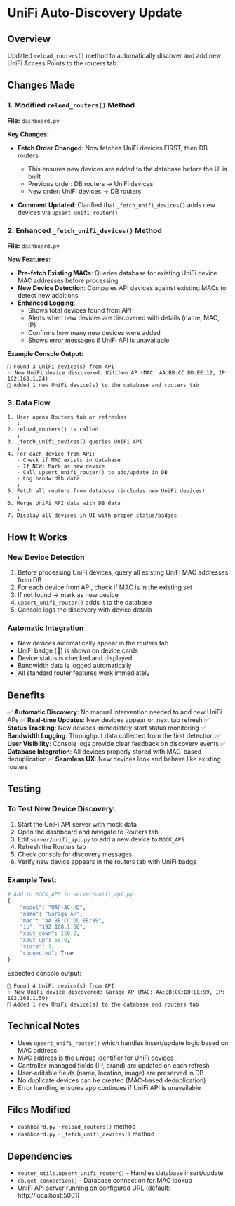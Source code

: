 # UniFi Auto-Discovery Update

## Overview
Updated `reload_routers()` method to automatically discover and add new UniFi Access Points to the routers tab.

## Changes Made

### 1. Modified `reload_routers()` Method
**File:** `dashboard.py`

**Key Changes:**
- **Fetch Order Changed**: Now fetches UniFi devices FIRST, then DB routers
  - This ensures new devices are added to the database before the UI is built
  - Previous order: DB routers → UniFi devices
  - New order: UniFi devices → DB routers

- **Comment Updated**: Clarified that `_fetch_unifi_devices()` adds new devices via `upsert_unifi_router()`

### 2. Enhanced `_fetch_unifi_devices()` Method
**File:** `dashboard.py`

**New Features:**
- **Pre-fetch Existing MACs**: Queries database for existing UniFi device MAC addresses before processing
- **New Device Detection**: Compares API devices against existing MACs to detect new additions
- **Enhanced Logging**: 
  - Shows total devices found from API
  - Alerts when new devices are discovered with details (name, MAC, IP)
  - Confirms how many new devices were added
  - Shows error messages if UniFi API is unavailable

**Example Console Output:**
```
📡 Found 3 UniFi device(s) from API
✨ New UniFi device discovered: Kitchen AP (MAC: AA:BB:CC:DD:EE:12, IP: 192.168.1.24)
🎉 Added 1 new UniFi device(s) to the database and routers tab
```

### 3. Data Flow

```
1. User opens Routers tab or refreshes
   ↓
2. reload_routers() is called
   ↓
3. _fetch_unifi_devices() queries UniFi API
   ↓
4. For each device from API:
   - Check if MAC exists in database
   - If NEW: Mark as new device
   - Call upsert_unifi_router() to add/update in DB
   - Log bandwidth data
   ↓
5. Fetch all routers from database (includes new UniFi devices)
   ↓
6. Merge UniFi API data with DB data
   ↓
7. Display all devices in UI with proper status/badges
```

## How It Works

### New Device Detection
1. Before processing UniFi devices, query all existing UniFi MAC addresses from DB
2. For each device from API, check if MAC is in the existing set
3. If not found → mark as new device
4. `upsert_unifi_router()` adds it to the database
5. Console logs the discovery with device details

### Automatic Integration
- New devices automatically appear in the routers tab
- UniFi badge (📡) is shown on device cards
- Device status is checked and displayed
- Bandwidth data is logged automatically
- All standard router features work immediately

## Benefits

✅ **Automatic Discovery**: No manual intervention needed to add new UniFi APs
✅ **Real-time Updates**: New devices appear on next tab refresh
✅ **Status Tracking**: New devices immediately start status monitoring
✅ **Bandwidth Logging**: Throughput data collected from the first detection
✅ **User Visibility**: Console logs provide clear feedback on discovery events
✅ **Database Integration**: All devices properly stored with MAC-based deduplication
✅ **Seamless UX**: New devices look and behave like existing routers

## Testing

### To Test New Device Discovery:
1. Start the UniFi API server with mock data
2. Open the dashboard and navigate to Routers tab
3. Edit `server/unifi_api.py` to add a new device to `MOCK_APS`
4. Refresh the Routers tab
5. Check console for discovery messages
6. Verify new device appears in the routers tab with UniFi badge

### Example Test:
```python
# Add to MOCK_APS in server/unifi_api.py
{
    "model": "UAP-AC-HD",
    "name": "Garage AP",
    "mac": "AA:BB:CC:DD:EE:99",
    "ip": "192.168.1.50",
    "xput_down": 150.0,
    "xput_up": 50.0,
    "state": 1,
    "connected": True
}
```

Expected console output:
```
📡 Found 4 UniFi device(s) from API
✨ New UniFi device discovered: Garage AP (MAC: AA:BB:CC:DD:EE:99, IP: 192.168.1.50)
🎉 Added 1 new UniFi device(s) to the database and routers tab
```

## Technical Notes

- Uses `upsert_unifi_router()` which handles insert/update logic based on MAC address
- MAC address is the unique identifier for UniFi devices
- Controller-managed fields (IP, brand) are updated on each refresh
- User-editable fields (name, location, image) are preserved in DB
- No duplicate devices can be created (MAC-based deduplication)
- Error handling ensures app continues if UniFi API is unavailable

## Files Modified
- `dashboard.py` - `reload_routers()` method
- `dashboard.py` - `_fetch_unifi_devices()` method

## Dependencies
- `router_utils.upsert_unifi_router()` - Handles database insert/update
- `db.get_connection()` - Database connection for MAC lookup
- UniFi API server running on configured URL (default: http://localhost:5001)
